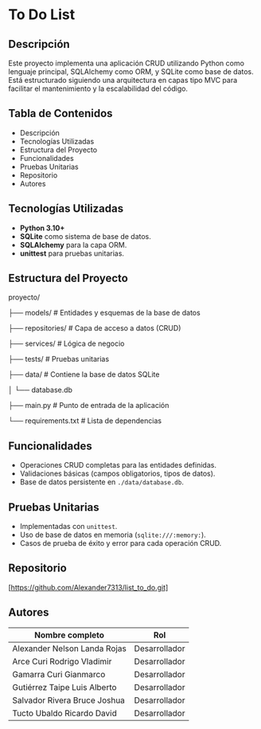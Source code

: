 # To Do List

## Descripción

Este proyecto implementa una aplicación CRUD utilizando Python como lenguaje principal, SQLAlchemy como ORM, y SQLite como base de datos. Está estructurado siguiendo una arquitectura en capas tipo MVC para facilitar el mantenimiento y la escalabilidad del código.

## Tabla de Contenidos

- Descripción  
- Tecnologías Utilizadas  
- Estructura del Proyecto  
- Funcionalidades  
- Pruebas Unitarias  
- Repositorio  
- Autores

## Tecnologías Utilizadas

- **Python 3.10+**
- **SQLite** como sistema de base de datos.
- **SQLAlchemy** para la capa ORM.
- **unittest** para pruebas unitarias.

## Estructura del Proyecto
proyecto/

├── models/ # Entidades y esquemas de la base de datos

├── repositories/ # Capa de acceso a datos (CRUD)

├── services/ # Lógica de negocio

├── tests/ # Pruebas unitarias

├── data/ # Contiene la base de datos SQLite

│ └── database.db

├── main.py # Punto de entrada de la aplicación

└── requirements.txt # Lista de dependencias


## Funcionalidades

- Operaciones CRUD completas para las entidades definidas.
- Validaciones básicas (campos obligatorios, tipos de datos).
- Base de datos persistente en `./data/database.db`.

## Pruebas Unitarias

- Implementadas con `unittest`.
- Uso de base de datos en memoria (`sqlite:///:memory:`).
- Casos de prueba de éxito y error para cada operación CRUD.

## Repositorio

[https://github.com/Alexander7313/list_to_do.git]

## Autores

| Nombre completo                      | Rol            |
|--------------------------------------|----------------|
| Alexander Nelson Landa Rojas         | Desarrollador  |
| Arce Curi Rodrigo Vladimir           | Desarrollador  |
| Gamarra Curi Gianmarco               | Desarrollador  |
| Gutiérrez Taipe Luis Alberto         | Desarrollador  |
| Salvador Rivera Bruce Joshua         | Desarrollador  |
| Tucto Ubaldo Ricardo David           | Desarrollador  |

